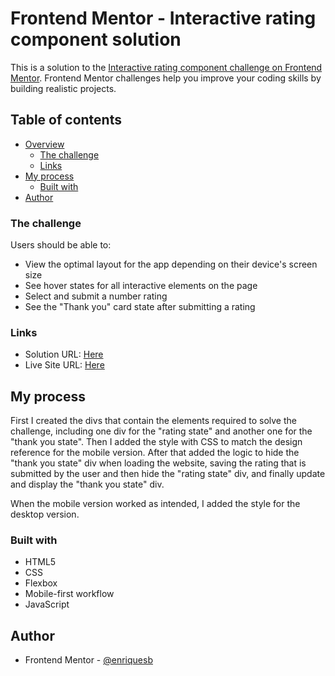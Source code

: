 # Frontend Mentor - Interactive rating component solution

This is a solution to the [Interactive rating component challenge on Frontend Mentor](https://www.frontendmentor.io/challenges/interactive-rating-component-koxpeBUmI). Frontend Mentor challenges help you improve your coding skills by building realistic projects. 

## Table of contents

- [Overview](#overview)
  - [The challenge](#the-challenge)
  - [Links](#links)
- [My process](#my-process)
  - [Built with](#built-with)
- [Author](#author)

### The challenge

Users should be able to:

- View the optimal layout for the app depending on their device's screen size
- See hover states for all interactive elements on the page
- Select and submit a number rating
- See the "Thank you" card state after submitting a rating

### Links

- Solution URL: [Here](https://www.frontendmentor.io/solutions/interactive-rating-component-htmlcssjs-DrICxMr7j3)
- Live Site URL: [Here](https://quiet-stroopwafel-1181ef.netlify.app/)

## My process

First I created the divs that contain the elements required to solve the challenge, including one div for the "rating state" and another one for the "thank you state". Then I added the style with CSS to match the design reference for the mobile version. After that added the logic to hide the "thank you state" div when loading the website, saving the rating that is submitted by the user and then hide the "rating state" div, and finally update and display the "thank you state" div.

When the mobile version worked as intended, I added the style for the desktop version.

### Built with

- HTML5
- CSS
- Flexbox
- Mobile-first workflow
- JavaScript

## Author

- Frontend Mentor - [@enriquesb](https://www.frontendmentor.io/profile/enriquesb)